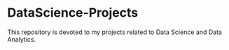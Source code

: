 # DataScience-Projects
This repository is devoted to my projects related to Data Science and Data Analytics.
